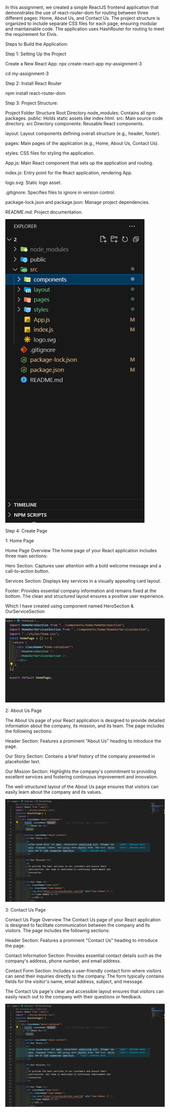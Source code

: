 In this assignment, we created a simple ReactJS frontend application that demonstrates the use of react-router-dom for routing between three different pages: Home, About Us, and Contact Us. The project structure is organized to include separate CSS files for each page, ensuring modular and maintainable code. The application uses HashRouter for routing to meet the requirement for Elvis.

Steps to Build the Application:

Step 1: Setting Up the Project

Create a New React App: npx create-react-app my-assignment-3

cd my-assignment-3

Step 2: Install React Router

npm install react-router-dom

Step 3: Project Structure:

Project Folder Structure
Root Directory
node_modules: Contains all npm packages.
public: Holds static assets like index.html.
src: Main source code directory.
src Directory
components: Reusable React components.

layout: Layout components defining overall structure (e.g., header, footer).

pages: Main pages of the application (e.g., Home, About Us, Contact Us).

styles: CSS files for styling the application.

App.js: Main React component that sets up the application and routing.

index.js: Entry point for the React application, rendering App.

logo.svg: Static logo asset.

.gitignore: Specifies files to ignore in version control.

package-lock.json and package.json: Manage project dependencies.

README.md: Project documentation.

![alt text](image.png)

Step 4: Create Page

1: Home Page

Home Page Overview
The home page of your React application includes three main sections:

Hero Section: Captures user attention with a bold welcome message and a call-to-action button.

Services Section: Displays key services in a visually appealing card layout.

Footer: Provides essential company information and remains fixed at the bottom.
The clean and structured layout ensures a positive user experience.

Which I have created using component named HeroSection & OurServiceSection

![alt text](image-1.png)

2: About Us Page

The About Us page of your React application is designed to provide detailed information about the company, its mission, and its team. The page includes the following sections:

Header Section: Features a prominent "About Us" heading to introduce the page.

Our Story Section: Contains a brief history of the company presented in placeholder text.

Our Mission Section: Highlights the company's commitment to providing excellent services and fostering continuous improvement and innovation.

The well-structured layout of the About Us page ensures that visitors can easily learn about the company and its values.

![alt text](image-2.png)

3: Contact Us Page

Contact Us Page Overview
The Contact Us page of your React application is designed to facilitate communication between the company and its visitors. The page includes the following sections:

Header Section: Features a prominent "Contact Us" heading to introduce the page.

Contact Information Section: Provides essential contact details such as the company's address, phone number, and email address.

Contact Form Section: Includes a user-friendly contact form where visitors can send their inquiries directly to the company. The form typically contains fields for the visitor's name, email address, subject, and message.

The Contact Us page's clear and accessible layout ensures that visitors can easily reach out to the company with their questions or feedback.

![alt text](image-3.png)

